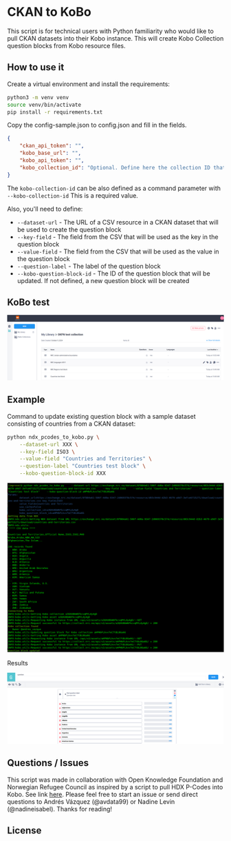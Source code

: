 # CKAN to KoBo

This script is for technical users with Python familiarity who would like to pull CKAN datasets into their Kobo instance. This will create Kobo Collection question blocks from Kobo resource files.

## How to use it

Create a virtual environment and install the requirements:

```bash
python3 -m venv venv
source venv/bin/activate
pip install -r requirements.txt
```

Copy the config-sample.json to config.json and fill in the fields.  

```json
{
    "ckan_api_token": "",
    "kobo_base_url": "",
    "kobo_api_token": "",
    "kobo_collection_id": "Optional. Define here the collection ID that will be the frame of work"
}
```

The `kobo-collection-id` can be also defined as a command parameter with `--kobo-collection-id`
This is a required value.  

Also, you'll need to define:
 - `--dataset-url` - The URL of a CSV resource in a CKAN dataset that will be used to create the question block
 - `--key-field` - The field from the CSV that will be used as the key in the question block
 - `--value-field` - The field from the CSV that will be used as the value in the question block
 - `--question-label` - The label of the question block
 - `--kobo-question-block-id` - The ID of the question block that will be updated.
   If not defined, a new question block will be created

## KoBo test

![Our KoBo test](docs/our-collection.png)

## Example

Command to update existing question block with a sample dataset consisting of countries from a CKAN dataset:

```bash
python ndx_pcodes_to_kobo.py \
    --dataset-url XXX \
    --key-field ISO3 \
    --value-field "Countries and Territories" \
    --question-label "Countries test block" \
    --kobo-question-block-id XXX
```

![command results](docs/question-block-up-countries-command.png)

Results

![question block countries](docs/question-block-countries.png)

## Questions / Issues
This script was made in collaboration with Open Knowledge Foundation and Norwegian Refugee Council as inspired by a script to pull HDX P-Codes into Kobo. See link [here](https://gist.github.com/joshuaberetta/086180242408ead944245c14a9e03872). Please feel free to start an issue or send direct questions to Andrés Vázquez (@avdata99) or Nadine Levin (@nadineisabel). Thanks for reading!

## License
